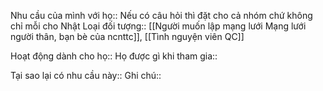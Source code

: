 Nhu cầu của mình với họ:: Nếu có câu hỏi thì đặt cho cả nhóm chứ không chỉ mỗi cho Nhật
Loại đối tượng:: [[Người muốn lập mạng lưới Mạng lưới người thân, bạn bè của ncnttc]], [[Tình nguyện viên QC]]

Hoạt động dành cho họ:: 
Họ được gì khi tham gia:: 

Tại sao lại có nhu cầu này:: 
Ghi chú:: 